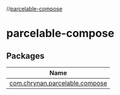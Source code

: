 //[parcelable-compose](index.md)

# parcelable-compose

## Packages

| Name |
|---|
| [com.chrynan.parcelable.compose](parcelable-compose/com.chrynan.parcelable.compose/index.md) |
